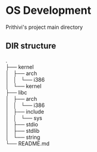 # OS Development
Prithivi's project main directory
## DIR structure
.  
├── kernel  
│   ├── arch  
│   │   └── i386  
│   └── kernel  
├── libc  
│   ├── arch  
│   │   └── i386  
│   ├── include  
│   │   └── sys  
│   ├── stdio  
│   ├── stdlib  
│   └── string  
└── README.md  
